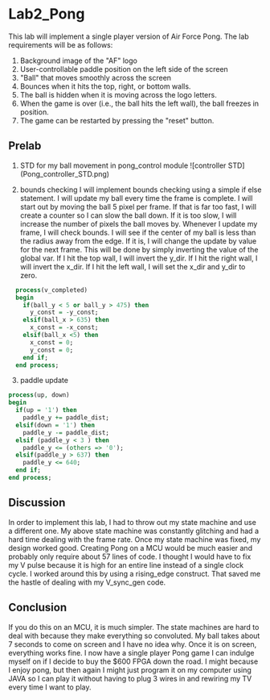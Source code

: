 Lab2_Pong
=========
This lab will implement a single player version of Air Force Pong. The lab requirements will be as follows:


1. Background image of the "AF" logo
2. User-controllable paddle position on the left side of the screen
3. "Ball" that moves smoothly across the screen
  1. Bounces when it hits the top, right, or bottom walls.
  2. The ball is hidden when it is moving across the logo letters.
  3. When the game is over (i.e., the ball hits the left wall), the ball freezes in position.
4. The game can be restarted by pressing the "reset" button.


Prelab
-------
1) STD for my ball movement in pong_control module
![controller STD] (Pong_controller_STD.png)


2) bounds checking
I will implement bounds checking using a simple if else statement. I will update my ball every time the frame is complete. I will start out by moving the ball 5 pixel per frame. If that is far too fast, I will create a counter so I can slow the ball down. If it is too slow, I will increase the number of pixels the ball moves by. Whenever I update my frame, I will check bounds. I will see if the center of my ball is less than the radius away from the edge. If it is, I will change the update by value for the next frame. This will be done by simply inverting the value of the global var. If I hit the top wall, I will invert the y_dir. If I hit the right wall, I will invert the x_dir. If I hit the left wall, I will set the x_dir and y_dir to zero. 
```vhdl
  process(v_completed)
  begin
    if(ball_y < 5 or ball_y > 475) then
      y_const = -y_const;
    elsif(ball_x > 635) then
      x_const = -x_const;
    elsif(ball_x <5) then
      x_const = 0;
      y_const = 0;
    end if;
  end process;
```

3) paddle update
```vhdl
process(up, down)
begin
  if(up = '1') then
    paddle_y += paddle_dist;
  elsif(down = '1') then
    paddle_y -= paddle_dist;
  elsif (paddle_y < 3 ) then
    paddle_y <= (others => '0');
  elsif(paddle_y > 637) then
    paddle_y <= 640;
  end if;
end process;
```


Discussion
-----------

In order to implement this lab, I had to throw out my state machine and use a different one. My above state machine was constantly glitching and had a hard time dealing with the frame rate. Once my state machine was fixed, my design worked good. Creating Pong on a MCU would be much easier and probably only require about 57 lines of code. I thought I would have to fix my V pulse because it is high for an entire line instead of a single clock cycle. I worked around this by using a rising_edge construct. That saved me the hastle of dealing with my V_sync_gen code. 

Conclusion
-----------
If you do this on an MCU, it is much simpler. The state machines are hard to deal with because they make everything so convoluted. My ball takes about 7 seconds to come on screen and I have no idea why. Once it is on screen, everything works fine. I now have a single player Pong game I can indulge myself on if I decide to buy the $600 FPGA down the road. I might because I enjoy pong, but then again I might just program it on my computer using JAVA so I can play it without having to plug 3 wires in and rewiring my TV every time I want to play. 


